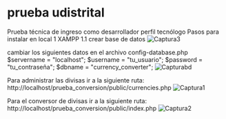 # prueba udistrital
Prueba técnica de ingreso como desarrollador perfil tecnólogo
Pasos para instalar en local
1 XAMPP
1.1 crear base de datos
![Captura3](https://github.com/OscarLozano01/pruebaudistrital/assets/50722140/50e6196e-2ef9-491c-a0b3-a3bb726de363)

cambiar los siguientes datos en el archivo config-database.php
$servername = "localhost";
$username = "tu_usuario";
$password = "tu_contraseña";
$dbname = "currency_converter";
![Capturabd](https://github.com/OscarLozano01/pruebaudistrital/assets/50722140/329088de-8b35-4d70-bb62-8a4b692009c9)

Para administrar las divisas
ir a la siguiente ruta: http://localhost/prueba_conversion/public/currencies.php
![Captura1](https://github.com/OscarLozano01/pruebaudistrital/assets/50722140/962ac3cb-5156-47c2-94cc-7505eb446c00)

Para el conversor de divisas
ir a la siguiente ruta: http://localhost/prueba_conversion/public/index.php
![Captura2](https://github.com/OscarLozano01/pruebaudistrital/assets/50722140/d57d695e-587a-4ed0-89af-c7c171aef633)
